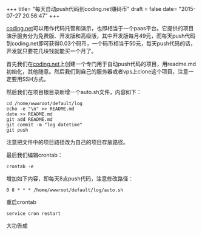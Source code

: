 +++
title= "每天自动push代码到coding.net赚码币"
draft = false
date= "2015-07-27 20:56:47"
+++

[coding.net](https://coding.net/register?key=b00cbbdb-b891-4727-b93a-edf112c136e9)可以用作代码托管和演示，也即相当于一个paas平台。它提供的项目演示服务分为免费版、开发版和高级版，其中开发版每月49元，而每天push代码到coding.net即可获得0.03个码币，一个码币相当于50元，每天push代码的话，开发就只要花几块钱就能买一个月了。

首先我们在[coding.net](https://coding.net/register?key=b00cbbdb-b891-4727-b93a-edf112c136e9)上创建一个专门用于自动push代码的项目，用readme.md初始化，其他随意。然后我们到自己的服务器或者vps上clone这个项目，注意一定要用SSH方式。

然后我们在项目根目录新增一个auto.sh文件，内容如下：

```shell
cd /home/wwwroot/default/log
echo -e "\n" >> README.md
date >> README.md
git add README.md
git commit -m "log datetime"
git push 
```

注意把文件中的项目路径改为自己的项目存放路径。

最后我们编辑crontab：

```shell
crontab -e
```

增加如下内容，即每天8点push代码，注意修改路径：
```shell
0 8 * * * /home/wwwroot/default/log/auto.sh
```

重启crontab
```shell
service cron restart
```

大功告成